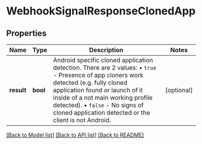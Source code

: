 # WebhookSignalResponseClonedApp

## Properties
Name | Type | Description | Notes
------------ | ------------- | ------------- | -------------
**result** | **bool** | Android specific cloned application detection. There are 2 values: • `true` - Presence of app cloners work detected (e.g. fully cloned application found or launch of it inside of a not main working profile detected). • `false` - No signs of cloned application detected or the client is not Android. | [optional] 

[[Back to Model list]](../../README.md#documentation-for-models) [[Back to API list]](../../README.md#documentation-for-api-endpoints) [[Back to README]](../../README.md)

